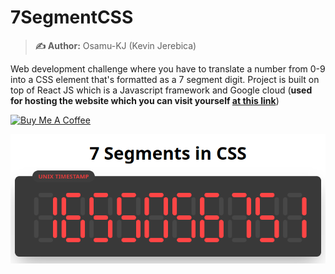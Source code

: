 # 7SegmentCSS

> <b>✍️ Author:</b> Osamu-KJ (Kevin Jerebica)

Web development challenge where you have to translate a number from 0-9 into a CSS element that's formatted as a 7 segment digit. Project is built on top of React JS which is a Javascript framework and Google cloud (<b>used for hosting the website which you can visit yourself <a href="https://segmentcsshosting.web.app/">at this link</a></b>)

<a href="https://www.buymeacoffee.com/Osamu" target="_blank"><img src="https://cdn.buymeacoffee.com/buttons/default-orange.png" alt="Buy Me A Coffee" height="41" width="174"></a>



<img src="./imgs/preview.png"/>